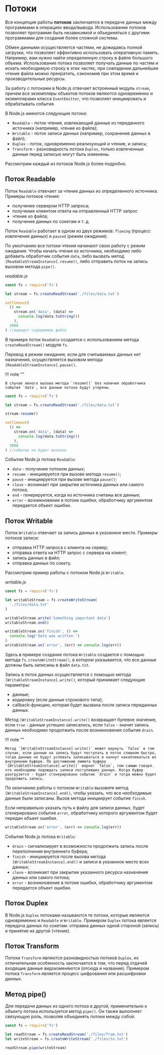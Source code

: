 # Потоки

Вся концепция работы **потоков** заключается в передаче данных между программами в операциях ввода/вывода. Использование потоков позволяет программе быть независимой и объединяться с другими программами для создания более сложной системы.

Обмен данными осуществляется частями, не дожидаясь полной загрузки, что позволяет эффективно использовать оперативную память. Например, вам нужно найти определенную строку в файле большого объема. Использование потока позволяет получать данные по частям и искать необходимую строку в этих частях, при совпадении дальнейшее чтение файла можно прекратить, сэкономив при этом время и производительные ресурсы.

За работу с потоками в Node.js отвечает встроенный модуль `stream`, причем все экземпляры объектов потоков являются одновременно и экземплярами класса `EventEmitter`, что позволяет инициировать и обрабатывать события.

В Node.js имеются следующие потоки:

- `Readable` - поток чтения, извлекающий данные из переданного источника (например, чтение из файла);
- `Writable` - поток записи данных (например, сохранение данных в файл);
- `Duplex` - поток, одновременно реализующий и чтение, и запись;
- `Transform` - разновидность потока `Duplex`, только извлеченные данные перед записью могут быть изменены.

Рассмотрим каждый из потоков Node.js более подробно.

## Поток Readable

Поток `Readable` отвечает за чтение данных из определенного источника. Примеры потоков чтения:

- получение сервером HTTP запроса;
- получение клиентом ответа на отправленный HTTP запрос
- чтение из файла;
- получение данных по сокетам и т. д.

Поток `Readable` работает в одном из двух режимов: `flowing` (процесс извлечения данных) и `paused` (режим ожидания).

По умолчанию все потоки чтения начинают свою работу с режим ожидания. Чтобы начать чтение из источника, необходимо либо добавить обработчик события `data`, либо вызвать метод `[ReadableStreamInstance].resume()`, либо отправить поток на запись вызовом метода `pipe()`.

_readable.js_

```js
const fs = require('fs')

let stream = fs.createReadStream('./files/data.txt')

setTimeout(
  () =>
    stream.on('data', (data) =>
      console.log(data.toString())
    ),
  3000
) //выведет содержимое файла
```

В примере поток `Readable` создается с использованием метода `createReadStream()` модуля `fs`.

Перевод в режим ожидания, если для считываемых данных нет назначения, осуществляется вызовом метода `[ReadableStreamInstance].pause()`.

!!! note ""

    В случае явного вызова метода `resume()` без наличия обработчика события `data`, все данные потока будут утеряны.

```js
const fs = require('fs')

let stream = fs.createReadStream('./files/data.txt')

stream.resume()

setTimeout(
  () =>
    stream.on('data', (data) =>
      console.log(data.toString())
    ),
  3000
) //событие не будет вызвано
```

События Node.js потока `Readable`:

- `data` - получение потоком данных;
- `resume` - инициируется при вызове метода `resume()`;
- `pause` - инициируется при вызове метода `pause()`;
- `close` - возникает при закрытии источника данных или самого потока;
- `end` - генерируется, когда из источника считаны все данные;
- `error` - возникновение в потоке ошибки, обработчику аргументом передается объект ошибки.

## Поток Writable

Поток `Writable` отвечает за запись данных в указанное место. Примеры потоков записи:

- отправка HTTP запроса с клиента на сервер;
- отправка ответа на HTTP запрос с сервера на клиент;
- запись данных в файл;
- отправка данных по сокету.

Рассмотрим пример работы с потоком Node.js `Writable`.

_writable.js_

```js
const fs = require('fs')

let writableStream = fs.createWriteStream(
  './files/data.txt'
)

writableStream.write('Something important data')
writableStream.end()

writableStream.on('finish', () =>
  console.log('Data was written.')
)
writableStream.on('error', (err) => console.log(err))
```

Здесь в примере создание потока `Writable` создается с помощью метода `fs.createWriteStream()`, в котором указывается, что все данные должны быть записаны в файл `data.txt`.

Запись в поток данных осуществляется с помощью метода `[WritableStreamInstance].write()`, который принимает следующие параметры:

- данные;
- кодировку (если данные строкового типа);
- callback-функцию, которая будет вызвана после записи переданных данных.

Метод `[WritableStreamInstance].write()` возвращает булевое значение, если `true` - данные успешно записались, если `false` - значит запись данных необходимо продолжить после возникновения события `drain`.

!!! note ""

    Метод `[WritableStreamInstance].write()` может вернуть `false` в том случае, если данные на запись будут поступать в поток слишком быстро, тогда данные не будут успевать записываться и начнут накапливаться во внутреннем буфере. По достижению лимита буфера `[WritableStreamInstance].write()` вернет `false`, тем самым говоря. что необходимо подождать записи поступивших данных. Когда буфер разгрузится - будет сгенерировано событие `drain` и тогда можно будет продолжить запись.

По окончанию работы с потоком `Writable` вызовите метод `[WritableStreamInstance].end()`, чтобы указать, что все необходимые данные были записаны. Вызов метода инициирует событие `finish`.

Если неправильно указать путь к файлу для записи данных, будет сгенерировано событие `error`, обработчику которого аргументом будет передан объект ошибки.

```js
writableStream.on('error', (err) => console.log(err))
```

События Node.js потока `Writable`:

- `drain` - сигнализирует в возможности продолжить запись после переполнения внутреннего буфера;
- `finish` - инициируется после вызова метода `[WritableStreamInstance].end()` и записи в указанное место всех данных;
- `close` - возникает при закрытии указанного ресурса назначения данных или самого потока;
- `error` - возникновение в потоке ошибки, обработчику аргументом передается объект ошибки.

## Поток Duplex

В Node.js `Duplex` потоками называются те потоки, которые являются одновременно и `Readable` и `Writable`. Примером `Duplex` потока является передача данных по сокетам: отправка данных одной стороной (запись) и принятие их другой (чтение).

## Поток Transform

Потоки `Transform` являются разновидностью потоков `Duplex`, их отличительная особенность заключается в том, что перед отдачей входящие данные видоизменяются (отсюда и название). Примером потока `Transform` является процесс шифрования или расшифровки данных.

## Метод pipe()

Для передачи данных из одного потока в другой, применительно к объекту потока используется метод `pipe()`. Он также выполняет связующую роль, позволяя объединять потоки между собой.

```js
const fs = require('fs')

let readStream = fs.createReadStream('./files/from.txt')
let writeStream = fs.createWriteStream('./files/to.txt')

readStream.pipe(writeStream)
```
